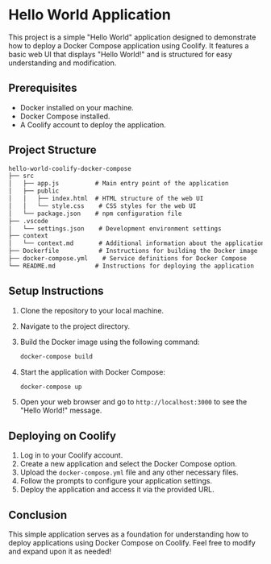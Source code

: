 # Hello World Application

This project is a simple "Hello World" application designed to demonstrate how to deploy a Docker Compose application using Coolify. It features a basic web UI that displays "Hello World!" and is structured for easy understanding and modification.

## Prerequisites

- Docker installed on your machine.
- Docker Compose installed.
- A Coolify account to deploy the application.

## Project Structure

```txt
hello-world-coolify-docker-compose
├── src
│   ├── app.js          # Main entry point of the application
│   ├── public
│   │   ├── index.html  # HTML structure of the web UI
│   │   └── style.css    # CSS styles for the web UI
│   └── package.json    # npm configuration file
├── .vscode
│   └── settings.json    # Development environment settings
├── context
│   └── context.md       # Additional information about the application
├── Dockerfile           # Instructions for building the Docker image
├── docker-compose.yml    # Service definitions for Docker Compose
└── README.md           # Instructions for deploying the application
```

## Setup Instructions

1. Clone the repository to your local machine.
2. Navigate to the project directory.
3. Build the Docker image using the following command:

   ```bash
   docker-compose build
   ```

4. Start the application with Docker Compose:

   ```bash
   docker-compose up
   ```

5. Open your web browser and go to `http://localhost:3000` to see the "Hello World!" message.

## Deploying on Coolify

1. Log in to your Coolify account.
2. Create a new application and select the Docker Compose option.
3. Upload the `docker-compose.yml` file and any other necessary files.
4. Follow the prompts to configure your application settings.
5. Deploy the application and access it via the provided URL.

## Conclusion

This simple application serves as a foundation for understanding how to deploy applications using Docker Compose on Coolify. Feel free to modify and expand upon it as needed!
